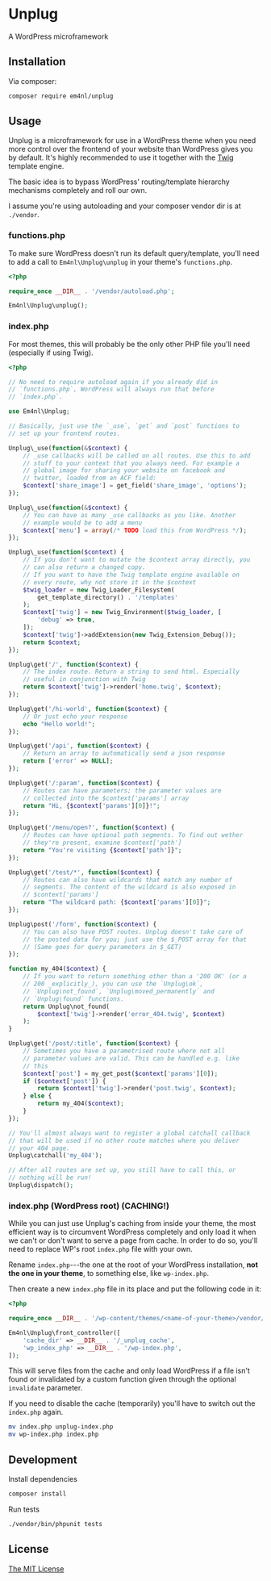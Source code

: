 # Unplug

A WordPress microframework

## Installation

Via composer:

```sh
composer require em4nl/unplug
```

## Usage

Unplug is a microframework for use in a WordPress theme when you
need more control over the frontend of your website than WordPress
gives you by default. It's highly recommended to use it together
with the [Twig](https://twig.symfony.com/Homepage) template engine.

The basic idea is to bypass WordPress' routing/template hierarchy
mechanisms completely and roll our own.

I assume you're using autoloading and your composer vendor dir is
at `./vendor`.

### functions.php

To make sure WordPress doesn't run its default query/template,
you'll need to add a call to `Em4nl\Unplug\unplug` in your theme's
`functions.php`.

```php
<?php

require_once __DIR__ . '/vendor/autoload.php';

Em4nl\Unplug\unplug();
```

### index.php

For most themes, this will probably be the only other PHP file
you'll need (especially if using Twig).

```php
<?php

// No need to require autoload again if you already did in
// `functions.php`, WordPress will always run that before
// `index.php`.

use Em4nl\Unplug;

// Basically, just use the `_use`, `get` and `post` functions to
// set up your frontend routes.

Unplug\_use(function(&$context) {
    // _use callbacks will be called on all routes. Use this to add
    // stuff to your context that you always need. For example a
    // global image for sharing your website on facebook and
    // twitter, loaded from an ACF field:
    $context['share_image'] = get_field('share_image', 'options');
});

Unplug\_use(function(&$context) {
    // You can have as many _use callbacks as you like. Another
    // example would be to add a menu
    $context['menu'] = array(/* TODO load this from WordPress */);
});

Unplug\_use(function($context) {
    // If you don't want to mutate the $context array directly, you
    // can also return a changed copy.
    // If you want to have the Twig template engine available on
    // every route, why not store it in the $context
    $twig_loader = new Twig_Loader_Filesystem(
        get_template_directory() . '/templates'
    );
    $context['twig'] = new Twig_Environment($twig_loader, [
        'debug' => true,
    ]);
    $context['twig']->addExtension(new Twig_Extension_Debug());
    return $context;
});

Unplug\get('/', function($context) {
    // The index route. Return a string to send html. Especially
    // useful in conjunction with Twig
    return $context['twig']->render('home.twig', $context);
});

Unplug\get('/hi-world', function($context) {
    // Or just echo your response
    echo "Hello world!";
});

Unplug\get('/api', function($context) {
    // Return an array to automatically send a json response
    return ['error' => NULL];
});

Unplug\get('/:param', function($context) {
    // Routes can have parameters; the parameter values are
    // collected into the $context['params'] array
    return "Hi, {$context['params'][0]}!";
});

Unplug\get('/menu/open?', function($context) {
    // Routes can have optional path segments. To find out wether
    // they're present, examine $context['path']
    return "You're visiting {$context['path']}";
});

Unplug\get('/test/*', function($context) {
    // Routes can also have wildcards that match any number of
    // segments. The content of the wildcard is also exposed in
    // $context['params']
    return "The wildcard path: {$context['params'][0]}";
});

Unplug\post('/form', function($context) {
    // You can also have POST routes. Unplug doesn't take care of
    // the posted data for you; just use the $_POST array for that
    // (Same goes for query parameters in $_GET)
});

function my_404($context) {
    // If you want to return something other than a '200 OK' (or a
    // 200 _explicitly_), you can use the `Unplug\ok`,
    // `Unplug\not_found`, `Unplug\moved_permanently` and
    // `Unplug\found` functions.
    return Unplug\not_found(
        $context['twig']->render('error_404.twig', $context)
    );
}

Unplug\get('/post/:title', function($context) {
    // Sometimes you have a parametrised route where not all
    // parameter values are valid. This can be handled e.g. like
    // this
    $context['post'] = my_get_post($context['params'][0]);
    if ($context['post']) {
        return $context['twig']->render('post.twig', $context);
    } else {
        return my_404($context);
    }
});

// You'll almost always want to register a global catchall callback
// that will be used if no other route matches where you deliver
// your 404 page.
Unplug\catchall('my_404');

// After all routes are set up, you still have to call this, or
// nothing will be run!
Unplug\dispatch();
```

### index.php (WordPress root) (**CACHING!**)

While you can just use Unplug's caching from inside your theme, the
most efficient way is to circumvent WordPress completely and only
load it when we can't or don't want to serve a page from cache. In
order to do so, you'll need to replace WP's root `index.php` file
with your own.

Rename `index.php`---the one at the root of your WordPress
installation, **not the one in your theme**, to something else,
like `wp-index.php`.

Then create a new `index.php` file in its place and put the
following code in it:

```php
<?php

require_once __DIR__ . '/wp-content/themes/<name-of-your-theme>/vendor/autoload.php';

Em4nl\Unplug\front_controller([
    'cache_dir' => __DIR__ . '/_unplug_cache',
    'wp_index_php' => __DIR__ . '/wp-index.php',
]);
```

This will serve files from the cache and only load WordPress if a
file isn't found or invalidated by a custom function given through
the optional `invalidate` parameter.

If you need to disable the cache (temporarily) you'll have to
switch out the `index.php` again.

```sh
mv index.php unplug-index.php
mv wp-index.php index.php
```

## Development

Install dependencies

```sh
composer install
```

Run tests

```sh
./vendor/bin/phpunit tests
```

## License

[The MIT License](https://github.com/em4nl/unplug/blob/master/LICENSE)

